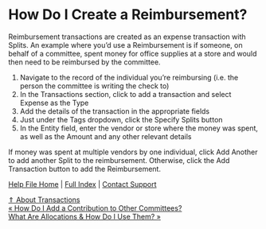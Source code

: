  How Do I Create a Reimbursement?
==========

Reimbursement transactions are created as an expense transaction with Splits. An example where you’d use a Reimbursement is if someone, on behalf of a committee, spent money for office supplies at a store and would then need to be reimbursed by the committee. 

1. Navigate to the record of the individual you’re reimbursing (i.e. the person the committee is writing the check to)
2. In the Transactions section, click to add a transaction and select Expense as the Type
3. Add the details of the transaction in the appropriate fields
4. Just under the Tags dropdown, click the Specify Splits button
5. In the Entity field, enter the vendor or store where the money was spent, as well as the Amount and any other relevant details

If money was spent at multiple vendors by one individual, click Add Another to add another Split to the reimbursement. Otherwise, click the Add Transaction button to add the Reimbursement.

[Help File Home](/help/) | [Full Index](/Help-File-Directory/) | [Contact Support](mailto:support@ISPolitical.com)

[⇑ About Transactions](/About-Transactions)  
[« How Do I Add a Contribution to Other Committees?](/How-Do-I-Add-a-Contribution-to-Other-Committees)  
[What Are Allocations & How Do I Use Them? »](/What-Are-Allocations-How-Do-I-Use-Them)